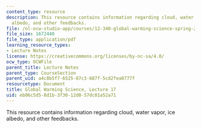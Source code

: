 ```yaml
---
content_type: resource
description: This resource contains information regarding cloud, water vapor, ice
  albedo, and other feedbacks.
file: /ol-ocw-studio-app/courses/12-340-global-warming-science-spring-2012/eb06c5d58d1b3f3012d057dc01a52a71_MIT12_340S12_lec17.pdf
file_size: 1672440
file_type: application/pdf
learning_resource_types:
- Lecture Notes
license: https://creativecommons.org/licenses/by-nc-sa/4.0/
ocw_type: OCWFile
parent_title: Lecture Notes
parent_type: CourseSection
parent_uid: a4c8b5f7-6525-87c3-687f-5cd2fea0777f
resourcetype: Document
title: Global Warming Science, Lecture 17
uid: eb06c5d5-8d1b-3f30-12d0-57dc01a52a71
---
```

This resource contains information regarding cloud, water vapor, ice albedo, and other feedbacks.